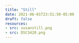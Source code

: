 ```yaml
---
title: "Still"
date: 2021-06-01T23:51:50-05:00
draft: false
resources:
- src: susanstill.png
- src: DSC3420.png
---
```


